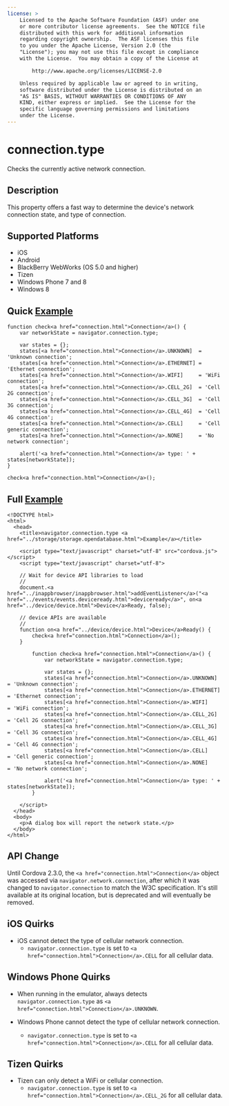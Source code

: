 ```yaml
---
license: >
    Licensed to the Apache Software Foundation (ASF) under one
    or more contributor license agreements.  See the NOTICE file
    distributed with this work for additional information
    regarding copyright ownership.  The ASF licenses this file
    to you under the Apache License, Version 2.0 (the
    "License"); you may not use this file except in compliance
    with the License.  You may obtain a copy of the License at

        http://www.apache.org/licenses/LICENSE-2.0

    Unless required by applicable law or agreed to in writing,
    software distributed under the License is distributed on an
    "AS IS" BASIS, WITHOUT WARRANTIES OR CONDITIONS OF ANY
    KIND, either express or implied.  See the License for the
    specific language governing permissions and limitations
    under the License.
---
```


connection.type
===================

Checks the currently active network connection.

Description
-----------

This property offers a fast way to determine the device's network
connection state, and type of connection.

Supported Platforms
-------------------

- iOS
- Android
- BlackBerry WebWorks (OS 5.0 and higher)
- Tizen
- Windows Phone 7 and 8
- Windows 8

Quick <a href="../storage/storage.opendatabase.html">Example</a>
-------------

    function check<a href="connection.html">Connection</a>() {
        var networkState = navigator.connection.type;

        var states = {};
        states[<a href="connection.html">Connection</a>.UNKNOWN]  = 'Unknown connection';
        states[<a href="connection.html">Connection</a>.ETHERNET] = 'Ethernet connection';
        states[<a href="connection.html">Connection</a>.WIFI]     = 'WiFi connection';
        states[<a href="connection.html">Connection</a>.CELL_2G]  = 'Cell 2G connection';
        states[<a href="connection.html">Connection</a>.CELL_3G]  = 'Cell 3G connection';
        states[<a href="connection.html">Connection</a>.CELL_4G]  = 'Cell 4G connection';
        states[<a href="connection.html">Connection</a>.CELL]     = 'Cell generic connection';
        states[<a href="connection.html">Connection</a>.NONE]     = 'No network connection';

        alert('<a href="connection.html">Connection</a> type: ' + states[networkState]);
    }

    check<a href="connection.html">Connection</a>();

Full <a href="../storage/storage.opendatabase.html">Example</a>
------------

    <!DOCTYPE html>
    <html>
      <head>
        <title>navigator.connection.type <a href="../storage/storage.opendatabase.html">Example</a></title>

        <script type="text/javascript" charset="utf-8" src="cordova.js"></script>
        <script type="text/javascript" charset="utf-8">

        // Wait for device API libraries to load
        //
        document.<a href="../inappbrowser/inappbrowser.html">addEventListener</a>("<a href="../events/events.deviceready.html">deviceready</a>", on<a href="../device/device.html">Device</a>Ready, false);

        // device APIs are available
        //
        function on<a href="../device/device.html">Device</a>Ready() {
            check<a href="connection.html">Connection</a>();
        }

            function check<a href="connection.html">Connection</a>() {
                var networkState = navigator.connection.type;

                var states = {};
                states[<a href="connection.html">Connection</a>.UNKNOWN]  = 'Unknown connection';
                states[<a href="connection.html">Connection</a>.ETHERNET] = 'Ethernet connection';
                states[<a href="connection.html">Connection</a>.WIFI]     = 'WiFi connection';
                states[<a href="connection.html">Connection</a>.CELL_2G]  = 'Cell 2G connection';
                states[<a href="connection.html">Connection</a>.CELL_3G]  = 'Cell 3G connection';
                states[<a href="connection.html">Connection</a>.CELL_4G]  = 'Cell 4G connection';
                states[<a href="connection.html">Connection</a>.CELL]     = 'Cell generic connection';
                states[<a href="connection.html">Connection</a>.NONE]     = 'No network connection';

                alert('<a href="connection.html">Connection</a> type: ' + states[networkState]);
            }

        </script>
      </head>
      <body>
        <p>A dialog box will report the network state.</p>
      </body>
    </html>

API Change
----------

Until Cordova 2.3.0, the `<a href="connection.html">Connection</a>` object was accessed via
`navigator.network.connection`, after which it was changed to
`navigator.connection` to match the W3C specification.  It's still
available at its original location, but is deprecated and will
eventually be removed.

iOS Quirks
----------

- iOS cannot detect the type of cellular network connection.
    - `navigator.connection.type` is set to `<a href="connection.html">Connection</a>.CELL` for all cellular data.

Windows Phone Quirks
--------------------

- When running in the emulator, always detects `navigator.connection.type` as `<a href="connection.html">Connection</a>.UNKNOWN`.

- Windows Phone cannot detect the type of cellular network connection.
    - `navigator.connection.type` is set to `<a href="connection.html">Connection</a>.CELL` for all cellular data.

Tizen Quirks
--------------------

- Tizen can only detect a WiFi or cellular connection.
    - `navigator.connection.type` is set to `<a href="connection.html">Connection</a>.CELL_2G` for all cellular data.
